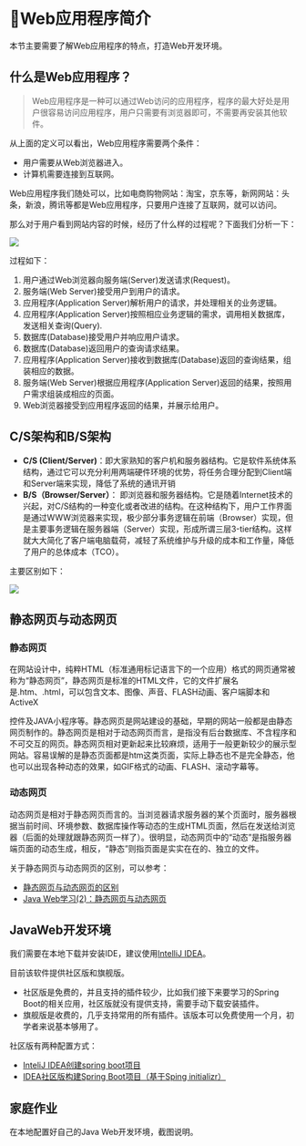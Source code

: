 # Web应用程序简介

本节主要需要了解Web应用程序的特点，打造Web开发环境。



## 什么是Web应用程序？

>Web应用程序是一种可以通过Web访问的应用程序，程序的最大好处是用户很容易访问应用程序，用户只需要有浏览器即可，不需要再安装其他软件。

从上面的定义可以看出，Web应用程序需要两个条件：

* 用户需要从Web浏览器进入。
* 计算机需要连接到互联网。

Web应用程序我们随处可以，比如电商购物网站：淘宝，京东等，新网网站：头条，新浪，腾讯等都是Web应用程序，只要用户连接了互联网，就可以访问。

那么对于用户看到网站内容的时候，经历了什么样的过程呢？下面我们分析一下：

![](http://ww1.sinaimg.cn/large/af4e9f79ly1g0fcpfvk15j20hx0btgm8.jpg)

过程如下：

1. 用户通过Web浏览器向服务端(Server)发送请求(Request)。
2. 服务端(Web Server)接受用户到用户的请求。
3. 应用程序(Application Server)解析用户的请求，并处理相关的业务逻辑。
4. 应用程序(Application Server)按照相应业务逻辑的需求，调用相关数据库，发送相关查询(Query).
5. 数据库(Database)接受用户并响应用户请求。
6. 数据库(Database)返回用户的查询请求结果。
7. 应用程序(Application Server)接收到数据库(Database)返回的查询结果，组装相应的数据。
8. 服务端(Web Server)根据应用程序(Application Server)返回的结果，按照用户需求组装成相应的页面。
9. Web浏览器接受到应用程序返回的结果，并展示给用户。



## C/S架构和B/S架构

*  **C/S (Client/Server)**：即大家熟知的客户机和服务器结构。它是软件系统体系结构，通过它可以充分利用两端硬件环境的优势，将任务合理分配到Client端和Server端来实现，降低了系统的通讯开销
* **B/S（Browser/Server）**： 即浏览器和服务器结构。它是随着Internet技术的兴起，对C/S结构的一种变化或者改进的结构。在这种结构下，用户工作界面是通过WWW浏览器来实现，极少部分事务逻辑在前端（Browser）实现，但是主要事务逻辑在服务器端（Server）实现，形成所谓三层3-tier结构。这样就大大简化了客户端电脑载荷，减轻了系统维护与升级的成本和工作量，降低了用户的总体成本（TCO）。

主要区别如下：

![](http://ww1.sinaimg.cn/large/af4e9f79ly1g0it6q9ktkg216f0b8myc.gif)



## 静态网页与动态网页

### 静态网页

在网站设计中，纯粹HTML（标准通用标记语言下的一个应用）格式的网页通常被称为“静态网页”，静态网页是标准的HTML文件，它的文件扩展名是.htm、.html，可以包含文本、图像、声音、FLASH动画、客户端脚本和ActiveX

控件及JAVA小程序等。静态网页是网站建设的基础，早期的网站一般都是由静态网页制作的。静态网页是相对于动态网页而言，是指没有后台数据库、不含程序和不可交互的网页。静态网页相对更新起来比较麻烦，适用于一般更新较少的展示型网站。容易误解的是静态页面都是htm这类页面，实际上静态也不是完全静态，他也可以出现各种动态的效果，如GIF格式的动画、FLASH、滚动字幕等。

### 动态网页

动态网页是相对于静态网页而言的。当浏览器请求服务器的某个页面时，服务器根据当前时间、环境参数、数据库操作等动态的生成HTML页面，然后在发送给浏览器（后面的处理就跟静态网页一样了）。很明显，动态网页中的“动态”是指服务器端页面的动态生成，相反，“静态”则指页面是实实在在的、独立的文件。

关于静态网页与动态网页的区别，可以参考：

* [静态网页与动态网页的区别](https://www.jianshu.com/p/649d2a0ebde5)
* [Java Web学习(2)：静态网页与动态网页](https://blog.csdn.net/erlian1992/article/details/51868799)



## JavaWeb开发环境

我们需要在本地下载并安装IDE，建议使用[IntelliJ IDEA](https://www.jetbrains.com/idea/)。

目前该软件提供社区版和旗舰版。

* 社区版是免费的，并且支持的插件较少，比如我们接下来要学习的Spring Boot的相关应用，社区版就没有提供支持，需要手动下载安装插件。
* 旗舰版是收费的，几乎支持常用的所有插件。该版本可以免费使用一个月，初学者来说基本够用了。

社区版有两种配置方式：

* [InteliJ IDEA创建spring boot项目](https://blog.csdn.net/crazilyer/article/details/80313323)
* [IDEA社区版构建Spring Boot项目（基于Sping initializr）](https://www.jianshu.com/p/48cfb6a66e17)



## 家庭作业

在本地配置好自己的Java Web开发环境，截图说明。